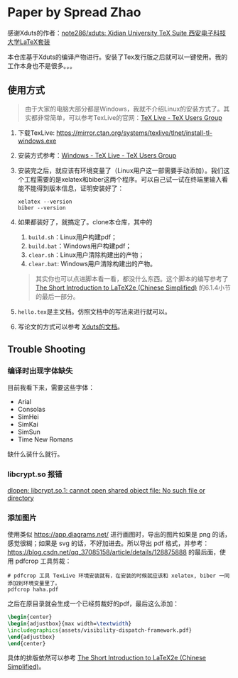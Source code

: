 # Paper by Spread Zhao

感谢Xduts的作者：[note286/xduts: Xidian University TeX Suite 西安电子科技大学LaTeX套装](https://github.com/note286/xduts)

本仓库基于Xduts的编译产物进行。安装了Tex发行版之后就可以一键使用。我的工作本身也不是很多。。。

## 使用方式

> 由于大家的电脑大部分都是Windows，我就不介绍Linux的安装方式了。其实都非常简单，可以参考TexLive的官网：[TeX Live - TeX Users Group](https://www.tug.org/texlive/)

1. 下载TexLive: https://mirror.ctan.org/systems/texlive/tlnet/install-tl-windows.exe
2. 安装方式参考：[Windows - TeX Live - TeX Users Group](https://www.tug.org/texlive/windows.html)
3. 安装完之后，就应该有环境变量了（Linux用户这一部需要手动添加）。我们这个工程需要的是xelatex和biber这两个程序。可以自己试一试在终端里输入看能不能得到版本信息，证明安装好了：

    ```shell
    xelatex --version
    biber --version
    ```

4. 如果都装好了，就搞定了。clone本仓库，其中的
    1. `build.sh`：Linux用户构建pdf；
    2. `build.bat`：Windows用户构建pdf；
    3. `clear.sh`：Linux用户清除构建出的产物；
    4. `clear.bat`: Windows用户清除构建出的产物。

    > 其实你也可以点进脚本看一看，都没什么东西。这个脚本的编写参考了 [The Short Introduction to LaTeX2e (Chinese Simplified)](https://mirrors.cloud.tencent.com/CTAN/info/lshort/chinese/lshort-zh-cn.pdf) 的6.1.4小节的最后一部分。

5. `hello.tex`是主文档。仿照文档中的写法来进行就可以。
6. 写论文的方式可以参考 [Xduts的文档](docs/xduts.pdf)。

## Trouble Shooting

### 编译时出现字体缺失

目前我看下来，需要这些字体：

- Arial
- Consolas
- SimHei
- SimKai
- SimSun
- Time New Romans

缺什么装什么就行。

### libcrypt.so 报错

[dlopen: libcrypt.so.1: cannot open shared object file: No such file or directory](https://stackoverflow.com/questions/71187944/dlopen-libcrypt-so-1-cannot-open-shared-object-file-no-such-file-or-directory)

### 添加图片

使用类似 https://app.diagrams.net/ 进行画图时，导出的图片如果是 png 的话，感觉很糊；如果是 svg 的话，不好加进去。所以导出 pdf 格式，并参考：https://blog.csdn.net/qq_37085158/article/details/128875888 的最后面，使用 pdfcrop 工具剪裁：

```shell
# pdfcrop 工具 TexLive 环境安装就有，在安装的时候就应该和 xelatex, biber 一同添加到环境变量里了。
pdfcrop haha.pdf
```

之后在原目录就会生成一个已经剪裁好的pdf，最后这么添加：

```tex
\begin{center}
\begin{adjustbox}{max width=\textwidth}
\includegraphics{assets/visibility-dispatch-framework.pdf}
\end{adjustbox}
\end{center}
```

具体的排版依然可以参考 [The Short Introduction to LaTeX2e (Chinese Simplified)](https://mirrors.cloud.tencent.com/CTAN/info/lshort/chinese/lshort-zh-cn.pdf)。
